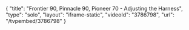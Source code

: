 {
    "title": "Frontier 90, Pinnacle 90, Pioneer 70 - Adjusting the Harness",
    "type": "solo",
    "layout": "iframe-static",
    "videoId": "3786798",
    "url": "\/tvpembed\/3786798"
}